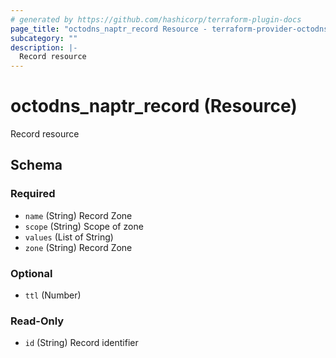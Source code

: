 ```yaml
---
# generated by https://github.com/hashicorp/terraform-plugin-docs
page_title: "octodns_naptr_record Resource - terraform-provider-octodns"
subcategory: ""
description: |-
  Record resource
---
```


# octodns_naptr_record (Resource)

Record resource



<!-- schema generated by tfplugindocs -->
## Schema

### Required

- `name` (String) Record Zone
- `scope` (String) Scope of zone
- `values` (List of String)
- `zone` (String) Record Zone

### Optional

- `ttl` (Number)

### Read-Only

- `id` (String) Record identifier
